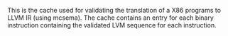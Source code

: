This is the cache used for validating the translation  of a X86 programs to LLVM IR (using mcsema).
The cache contains an entry for each binary instruction containing the validated LVM sequence for each instruction.
